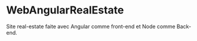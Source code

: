 # WebAngularRealEstate
Site real-estate faite avec Angular comme front-end et Node comme Back-end. 
